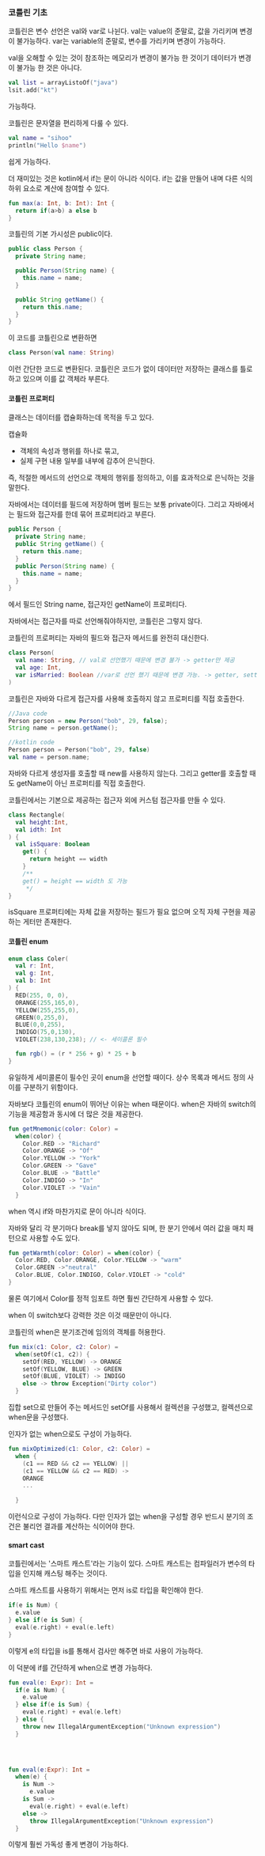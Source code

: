 ### 코틀린 기초

코틀린은 변수 선언은 val와 var로 나뉜다.
val는 value의 준말로, 값을 가리키며 변경이 불가능하다.
var는 variable의 준말로, 변수를 가리키며 변경이 가능하다.


val을 오해할 수 있는 것이 참조하는 메모리가 변경이 불가능 한 것이기 데이터가 변경이 불가능 한 것은 아니다.

```kotlin
val list = arrayListoOf("java")
lsit.add("kt")
```
가능하다.

코틀린은 문자열을 편리하게 다룰 수 있다.

```kotlin
val name = "sihoo"
println("Hello $name")
```
쉽게 가능하다.


더 재미있는 것은 kotlin에서 if는 문이 아니라 식이다.
if는 값을 만들어 내며 다른 식의 하위 요소로 계산에 참여할 수 있다.
```kotlin
fun max(a: Int, b: Int): Int {
  return if(a>b) a else b
}
``` 

코틀린의 기본 가시성은 public이다.

```java
public class Person {
  private String name;

  public Person(String name) {
    this.name = name;
  }

  public String getName() {
    return this.name;
  }
}
```

이 코드를 코틀린으로 변환하면

``` kotlin
class Person(val name: String)
```
이런 간단한 코드로 변환된다.
코틀린은 코드가 없이 데이터만 저장하는 클래스를 틀로 하고 있으며 이를 값 객체라 부른다.


#### 코틀린 프로퍼티

클래스는 데이터를 캡슐화하는데 목적을 두고 있다.

캡슐화
* 객체의 속성과 행위를 하나로 묶고,
* 실제 구현 내용 일부를 내부에 감추어 은닉한다.

즉, 적절한 메서드의 선언으로 객체의 행위를 정의하고, 이를 효과적으로 은닉하는 것을 말한다.


자바에서는 데이터를 필드에 저장하며 멤버 필드는 보통 private이다.
그리고 자바에서는 필드와 접근자를 한데 묶어 프로퍼티라고 부른다.

```Java
public Person {
  private String name;
  public String getName() {
    return this.name;
  }
  public Person(String name) {
    this.name = name;
  }
}

```
에서 필드인 String name, 접근자인 getName이 프로퍼티다.


자바에서는 접근자를 따로 선언해줘야하지만,
코틀린은 그렇지 않다.

코틀린의 프로퍼티는 자바의 필드와 접근자 메서드를 완전히 대신한다.

```kotlin
class Person(
  val name: String, // val로 선언했기 때문에 변경 불가 -> getter만 제공
  val age: Int,
  var isMarried: Boolean //var로 선언 했기 때문에 변경 가능. -> getter, setter 모두 제공
)
```

코틀린은 자바와 다르게 접근자를 사용해 호출하지 않고 프로퍼티를 직접 호출한다.

```java
//Java code
Person person = new Person("bob", 29, false);
String name = person.getName();
```

```kotlin
//kotlin code
Person person = Person("bob", 29, false)
val name = person.name;
```

자바와 다르게 생성자를 호출할 때 new를 사용하지 않는다.
그리고 getter를 호출할 때도 getName이 아닌 프로퍼티를 직접 호출한다.


코틀린에서는 기본으로 제공하는 접근자 외에 커스텀 접근자를 만들 수 있다.

```kotlin
class Rectangle(
  val height:Int,
  val idth: Int
) {
  val isSquare: Boolean
    get() {
      return height == width
    }
    /**
    get() = height == width 도 가능
     */
}
```
isSquare 프로퍼티에는 자체 값을 저장하는 필드가 필요 없으며 오직 자체 구현을 제공하는 게터만 존재한다.


#### 코틀린 enum

```kotlin
enum class Coler(
  val r: Int,
  val g: Int,
  val b: Int
) {
  RED(255, 0, 0),
  ORANGE(255,165,0),
  YELLOW(255,255,0),
  GREEN(0,255,0),
  BLUE(0,0,255),
  INDIGO(75,0,130),
  VIOLET(238,130,238); // <- 세이콜론 필수

  fun rgb() = (r * 256 + g) * 25 + b
}
```

유일하게 세미콜론이 필수인 곳이 enum을 선언할 때이다.
상수 목록과 메서드 정의 사이를 구분하기 위함이다.

자바보다 코틀린의 enum이 뛰어난 이유는 when 때문이다.
when은 자바의 switch의 기능을 제공함과 동시에 더 많은 것을 제공한다.

```kotlin
fun getMnemonic(color: Color) = 
  when(color) {
    Color.RED -> "Richard"
    Color.ORANGE -> "Of"
    Color.YELLOW -> "York"
    Color.GREEN -> "Gave"
    Color.BLUE -> "Battle"
    Color.INDIGO -> "In"
    Color.VIOLET -> "Vain"
  }
```

when 역시 if와 마찬가지로 문이 아니라 식이다.

자바와 달리 각 분기마다 break를 넣지 않아도 되며,
한 분기 안에서 여러 값을 매치 패턴으로 사용할 수도 있다.

```kotlin
fun getWarmth(color: Color) = when(color) {
  Color.RED, Color.ORANGE, Color.YELLOW -> "warm"
  Color.GREEN ->"neutral"
  Color.BLUE, Color.INDIGO, Color.VIOLET -> "cold"
}
```

물론 여기에서 Color를 정적 임포트 하면 훨씬 간단하게 사용할 수 있다.

when 이 switch보다 강력한 것은 이것 때문만이 아니다.

코틀린의 when은 분기조건에 임의의 객체를 허용한다.

```kotlin
fun mix(c1: Color, c2: Color) = 
  when(setOf(c1, c2)) {
    setOf(RED, YELLOW) -> ORANGE
    setOf(YELLOW, BLUE) -> GREEN
    setOf(BLUE, VIOLET) -> INDIGO
    else -> throw Exception("Dirty color")
  }
  ```

집합 set으로 만들어 주는 메서드인 setOf를 사용해서 컬렉션을 구성했고,
컬렉션으로 when문을 구성했다.

인자가 없는 when으로도 구성이 가능하다.

```kotlin
fun mixOptimized(c1: Color, c2: Color) = 
  when {
    (c1 == RED && c2 == YELLOW) || 
    (c1 == YELLOW && c2 == RED) -> 
    ORANGE
    ...
  
  }
```

이런식으로 구성이 가능하다.
다만 인자가 없는 when을 구성할 경우 반드시 분기의 조건은 불리언 결과를 계산하는 식이어야 한다.


 
#### smart cast

코틀린에서는 '스마트 캐스트'라는 기능이 있다.
스마트 캐스트는 컴파일러가 변수의 타입을 인지해 캐스팅 해주는 것이다.

스마트 캐스트를 사용하기 위해서는 먼저 is로 타입을 확인해야 한다.

```kotlin
if(e is Num) {
  e.value
} else if(e is Sum) {
  eval(e.right) + eval(e.left)
}
```
이렇게 e의 타입을 is를 통해서 검사만 해주면 바로 사용이 가능하다.

이 덕분에 if를 간단하게 when으로 변경 가능하다.

```kotlin
fun eval(e: Expr): Int = 
  if(e is Num) {
    e.value
  } else if(e is Sum) {
    eval(e.right) + eval(e.left)
  } else {
    throw new IllegalArgumentException("Unknown expression")
  }

  


fun eval(e:Expr): Int =
  when(e) {
    is Num -> 
      e.value
    is Sum -> 
      eval(e.right) + eval(e.left)
    else ->
      throw IllegalArgumentException("Unknown expression")
  }
```
이렇게 훨씬 가독성 좋게 변경이 가능하다.

